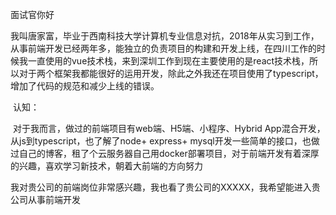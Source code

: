 面试官你好

​		我叫唐家富，毕业于西南科技大学计算机专业信息对抗，2018年从实习到工作，从事前端开发已经两年多，能独立的负责项目的构建和开发上线，在四川工作的时候我一直使用的vue技术栈，来到深圳工作到现在主要使用的是react技术栈，所以对于两个框架我都能很好的运用开发，除此之外我还在项目使用了typescript，增加了代码的规范和减少上线的错误。

​		认知：

​		对于我而言，做过的前端项目有web端、H5端、小程序、Hybrid App混合开发，从js到typescript，也了解了node+ express+ mysql开发一些简单的接口，也做过自己的博客，租了个云服务器自己用docker部署项目，对于前端开发有着深厚的兴趣，喜欢学习新技术，朝着大前端的方向努力

​		我对贵公司的前端岗位非常感兴趣，我也看了贵公司的XXXXX，我希望能进入贵公司从事前端开发

